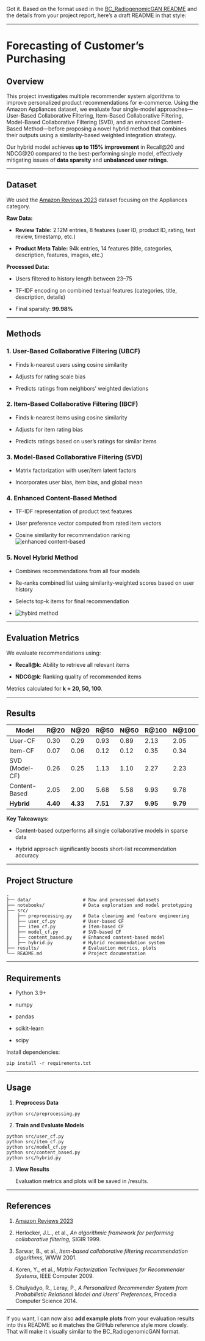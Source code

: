 Got it. Based on the format used in the [BC_RadiogenomicGAN README](https://github.com/mattthuang/BC_RadiogenomicGAN/tree/main) and the details from your project report, here’s a draft README in that style:

---

# **Forecasting of Customer’s Purchasing**

  

## **Overview**

  

This project investigates multiple recommender system algorithms to improve personalized product recommendations for e-commerce. Using the Amazon Appliances dataset, we evaluate four single-model approaches—User-Based Collaborative Filtering, Item-Based Collaborative Filtering, Model-Based Collaborative Filtering (SVD), and an enhanced Content-Based Method—before proposing a novel hybrid method that combines their outputs using a similarity-based weighted integration strategy.

  

Our hybrid model achieves **up to 115% improvement** in Recall@20 and NDCG@20 compared to the best-performing single model, effectively mitigating issues of **data sparsity** and **unbalanced user ratings**.

---

## **Dataset**

  

We used the [Amazon Reviews 2023](https://amazon-reviews-2023.github.io/) dataset focusing on the Appliances category.

  

**Raw Data:**

- **Review Table:** 2.12M entries, 8 features (user ID, product ID, rating, text review, timestamp, etc.)
    
- **Product Meta Table:** 94k entries, 14 features (title, categories, description, features, images, etc.)
    

  

**Processed Data:**

- Users filtered to history length between 23–75
    
- TF-IDF encoding on combined textual features (categories, title, description, details)
    
- Final sparsity: **99.98%**
    

---

## **Methods**

  

### **1. User-Based Collaborative Filtering (UBCF)**

- Finds k-nearest users using cosine similarity
    
- Adjusts for rating scale bias
    
- Predicts ratings from neighbors’ weighted deviations
    

  

### **2. Item-Based Collaborative Filtering (IBCF)**

- Finds k-nearest items using cosine similarity
    
- Adjusts for item rating bias
    
- Predicts ratings based on user’s ratings for similar items
    

  

### **3. Model-Based Collaborative Filtering (SVD)**

- Matrix factorization with user/item latent factors
    
- Incorporates user bias, item bias, and global mean
    

  

### **4. Enhanced Content-Based Method**

- TF-IDF representation of product text features
    
- User preference vector computed from rated item vectors
    
- Cosine similarity for recommendation ranking
 ![enhanced content-based](./forcast_pic.png)
    

  

### **5. Novel Hybrid Method**

- Combines recommendations from all four models
    
- Re-ranks combined list using similarity-weighted scores based on user history
    
- Selects top-k items for final recommendation
- ![hybird method](./hybird.png)
    

---

## **Evaluation Metrics**

  

We evaluate recommendations using:

- **Recall@k**: Ability to retrieve all relevant items
    
- **NDCG@k**: Ranking quality of recommended items
    

  

Metrics calculated for **k = 20, 50, 100**.

---

## **Results**

|**Model**|**R@20**|**N@20**|**R@50**|**N@50**|**R@100**|**N@100**|
|---|---|---|---|---|---|---|
|User-CF|0.30|0.29|0.93|0.89|2.13|2.05|
|Item-CF|0.07|0.06|0.12|0.12|0.35|0.34|
|SVD (Model-CF)|0.26|0.25|1.13|1.10|2.27|2.23|
|Content-Based|2.05|2.00|5.68|5.58|9.93|9.78|
|**Hybrid**|**4.40**|**4.33**|**7.51**|**7.37**|**9.95**|**9.79**|

**Key Takeaways:**

- Content-based outperforms all single collaborative models in sparse data
    
- Hybrid approach significantly boosts short-list recommendation accuracy
    

---

## **Project Structure**

```
.
├── data/                   # Raw and processed datasets
├── notebooks/              # Data exploration and model prototyping
├── src/
│   ├── preprocessing.py    # Data cleaning and feature engineering
│   ├── user_cf.py          # User-based CF
│   ├── item_cf.py          # Item-based CF
│   ├── model_cf.py         # SVD-based CF
│   ├── content_based.py    # Enhanced content-based model
│   ├── hybrid.py           # Hybrid recommendation system
├── results/                # Evaluation metrics, plots
└── README.md               # Project documentation
```

---

## **Requirements**

- Python 3.9+
    
- numpy
    
- pandas
    
- scikit-learn
    
- scipy
    

  

Install dependencies:

```
pip install -r requirements.txt
```

---

## **Usage**

1. **Preprocess Data**
    

```
python src/preprocessing.py
```

2. **Train and Evaluate Models**
    

```
python src/user_cf.py
python src/item_cf.py
python src/model_cf.py
python src/content_based.py
python src/hybrid.py
```

3. **View Results**
    
    Evaluation metrics and plots will be saved in /results.
    

---

## **References**

1. [Amazon Reviews 2023](https://amazon-reviews-2023.github.io/)
    
2. Herlocker, J.L., et al., _An algorithmic framework for performing collaborative filtering_, SIGIR 1999.
    
3. Sarwar, B., et al., _Item-based collaborative filtering recommendation algorithms_, WWW 2001.
    
4. Koren, Y., et al., _Matrix Factorization Techniques for Recommender Systems_, IEEE Computer 2009.
    
5. Chulyadyo, R., Leray, P., _A Personalized Recommender System from Probabilistic Relational Model and Users’ Preferences_, Procedia Computer Science 2014.
    

---

If you want, I can now also **add example plots** from your evaluation results into this README so it matches the GitHub reference style more closely. That will make it visually similar to the BC_RadiogenomicGAN format.
